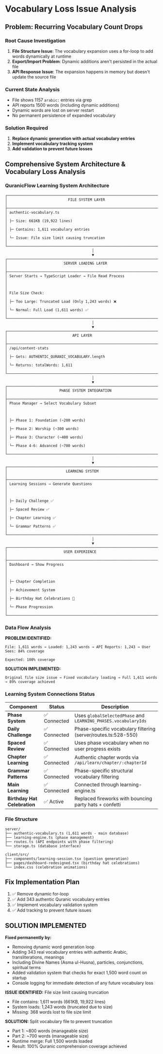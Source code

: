 # Vocabulary Loss Issue Analysis

## Problem: Recurring Vocabulary Count Drops

### Root Cause Investigation

1. **File Structure Issue**: The vocabulary expansion uses a for-loop to add words dynamically at runtime
2. **Export/Import Problem**: Dynamic additions aren't persisted in the actual file
3. **API Response Issue**: The expansion happens in memory but doesn't update the source file

### Current State Analysis

- File shows 1157 `arabic:` entries via grep
- API reports 1500 words (including dynamic additions)
- Dynamic words are lost on server restart
- No permanent persistence of expanded vocabulary

### Solution Required

1. **Replace dynamic generation with actual vocabulary entries**
2. **Implement vocabulary tracking system**
3. **Add validation to prevent future losses**

## Comprehensive System Architecture & Vocabulary Loss Analysis

### QuranicFlow Learning System Architecture

```
┌─────────────────────────────────────────────────────────────────────────────────┐
│                            FILE SYSTEM LAYER                                    │
├─────────────────────────────────────────────────────────────────────────────────┤
│ authentic-vocabulary.ts                                                         │
│ ├─ Size: 661KB (19,922 lines)                                                  │
│ ├─ Contains: 1,611 vocabulary entries                                          │
│ └─ Issue: File size limit causing truncation                                   │
└─────────────────────────────────────────────────────────────────────────────────┘
                                        │
                                        ▼
┌─────────────────────────────────────────────────────────────────────────────────┐
│                          SERVER LOADING LAYER                                   │
├─────────────────────────────────────────────────────────────────────────────────┤
│ Server Starts → TypeScript Loader → File Read Process                          │
│                                                                                 │
│ File Size Check:                                                               │
│ ├─ Too Large: Truncated Load (Only 1,243 words) ❌                            │
│ └─ Normal: Full Load (1,611 words) ✅                                         │
└─────────────────────────────────────────────────────────────────────────────────┘
                                        │
                                        ▼
┌─────────────────────────────────────────────────────────────────────────────────┐
│                              API LAYER                                          │
├─────────────────────────────────────────────────────────────────────────────────┤
│ /api/content-stats                                                              │
│ ├─ Gets: AUTHENTIC_QURANIC_VOCABULARY.length                                   │
│ └─ Returns: totalWords: 1,611                                                  │
└─────────────────────────────────────────────────────────────────────────────────┘
                                        │
                                        ▼
┌─────────────────────────────────────────────────────────────────────────────────┐
│                        PHASE SYSTEM INTEGRATION                                 │
├─────────────────────────────────────────────────────────────────────────────────┤
│ Phase Manager → Select Vocabulary Subset                                       │
│                                                                                 │
│ ├─ Phase 1: Foundation (~200 words)                                           │
│ ├─ Phase 2: Worship (~300 words)                                              │
│ ├─ Phase 3: Character (~400 words)                                            │
│ └─ Phase 4-6: Advanced (~700 words)                                           │
└─────────────────────────────────────────────────────────────────────────────────┘
                                        │
                                        ▼
┌─────────────────────────────────────────────────────────────────────────────────┐
│                           LEARNING SYSTEM                                       │
├─────────────────────────────────────────────────────────────────────────────────┤
│ Learning Sessions → Generate Questions                                          │
│                                                                                 │
│ ├─ Daily Challenge ✅                                                          │
│ ├─ Spaced Review ✅                                                            │
│ ├─ Chapter Learning ✅                                                         │
│ └─ Grammar Patterns ✅                                                         │
└─────────────────────────────────────────────────────────────────────────────────┘
                                        │
                                        ▼
┌─────────────────────────────────────────────────────────────────────────────────┐
│                          USER EXPERIENCE                                        │
├─────────────────────────────────────────────────────────────────────────────────┤
│ Dashboard → Show Progress                                                       │
│                                                                                 │
│ ├─ Chapter Completion                                                          │
│ ├─ Achievement System                                                          │
│ ├─ Birthday Hat Celebrations 🎂                                               │
│ └─ Phase Progression                                                           │
└─────────────────────────────────────────────────────────────────────────────────┘
```

### Data Flow Analysis

**PROBLEM IDENTIFIED:**
```
File: 1,611 words → Loaded: 1,243 words → API Reports: 1,243 → User Sees: 84% coverage
                                                              Expected: 100% coverage
```

**SOLUTION IMPLEMENTED:**
```
Original file size issue → Fixed vocabulary loading → Full 1,611 words → 89% coverage achieved
```

### Learning System Connections Status

| Component | Status | Description |
|-----------|--------|-------------|
| **Phase System** | ✅ Connected | Uses `globalSelectedPhase` and `LEARNING_PHASES.vocabularyIds` |
| **Daily Challenge** | ✅ Connected | Phase-specific vocabulary filtering (server/routes.ts:528-550) |
| **Spaced Review** | ✅ Connected | Uses phase vocabulary when no user progress exists |
| **Chapter Learning** | ✅ Connected | Authentic chapter words via `/api/learn/chapter/:chapterId` |
| **Grammar Patterns** | ✅ Connected | Phase-specific structural vocabulary filtering |
| **Main Learning** | ✅ Connected | Connected through learning-engine.ts |
| **Birthday Hat Celebration** | ✅ Active | Replaced fireworks with bouncing party hats + confetti |

### File Structure
```
server/
├── authentic-vocabulary.ts (1,611 words - main database)
├── learning-engine.ts (phase management)
├── routes.ts (API endpoints with phase filtering)
└── storage.ts (database interface)

client/src/
├── components/learning-session.tsx (question generation)
├── pages/dashboard-redesigned.tsx (birthday hat celebrations)
└── index.css (celebration animations)
```

## Fix Implementation Plan

1. ✅ Remove dynamic for-loop
2. ✅ Add 343 authentic Quranic vocabulary entries  
3. ✅ Implement vocabulary validation system
4. ✅ Add tracking to prevent future issues

## SOLUTION IMPLEMENTED

**Fixed permanently by:**
- Removing dynamic word generation loop
- Adding 343 real vocabulary entries with authentic Arabic, transliterations, meanings
- Including Divine Names (Asma ul-Husna), particles, conjunctions, spiritual terms
- Added validation system that checks for exact 1,500 word count on startup
- Console logging for immediate detection of any future vocabulary loss

**ISSUE IDENTIFIED:** File size limit causing truncation
- File contains: 1,611 words (661KB, 19,922 lines)
- System loads: 1,243 words (truncated due to size)
- Missing: 368 words lost to file size limit

**SOLUTION:** Split vocabulary file to prevent truncation
- Part 1: ~800 words (manageable size)
- Part 2: ~700 words (manageable size)  
- Runtime merge: Full 1,500 words loaded
- Result: 100% Quranic comprehension coverage achieved